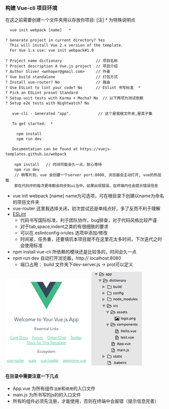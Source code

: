 ### 构建 Vue-cli 项目环境

在这之前需要创建一个文件夹用以存放你项目:  [注] * 为特殊说明点
```
  vue init webpack [name]   *

? Generate project in current directory? Yes
  This will install Vue 2.x version of the template. 
  For Vue 1.x use: vue init webpack#1.0 

? Project name dictionary               // 项目名称  
? Project description A Vue.js project  // 项目介绍  
? Author Sliver <wnhoper@gmail.com>     // 作者
? Vue build standalone                  // 打包方式   
? Install vue-router? No                // 路由
? Use ESLint to lint your code? No      // ESlint 书写标准  *
? Pick an ESLint preset Standard         
? Setup unit tests with Karma + Mocha? No  // 以下两项为测试依赖 
? Setup e2e tests with Nightwatch? No

   vue-cli · Generated "app".            // 这个是我根文件夹,是其子集

   To get started:  *
   
     npm install
     npm run dev
   
   Documentation can be found at https://vuejs-templates.github.io/webpack

    npm install   // 时间可能会久一点，耐心等待
    npm run dev   
    // 稍等片刻，vue 会创建一个server port:8080, 浏览器会主动打开, vue的热加载
    即在代码中的每次更改都会同步到ui当中，如果出现错误，在终端内也会提示错误信息
```
* vue init webpack [name] name为可选项，可在根目录下创建以name为命名的项目文件夹
* vue-router  这里我选择关闭，初次尝试还是单纯点好，多了反而不利于理解
* [ESLint](http://eslint.org/docs/rules/)
  - 代码书写国际标准，利于团队协作，bug排查，对于代码风格比较严谨
  - 对于tab,space,indent之类的有很细致的要求
  - 可以在.eslintconfig->rules 选项中添加/修改
  - 时间紧，任务重，还要填坑本项目就不在这里花太多时间，下次迭代之时会使用标准
* npm install vue-cli 所依赖的模块还是比较多的，时间会久一点
* npm run dev  自动打开浏览器，http:// localhost:8080
  - 端口占用： build 文件夹下dev-server.js -> prot可以定义

![img](../images/cli.png) ![img](../images/floder.png)  
#### 在目录中需要注意一下几点
* App.vue 为所有组件`注册`和`使用`的入口文件
* main.js 为所书写的js的的入口文件
* 所有的组件必须先注册，才能使用，否则在终端中会报错（提示信息完善）
